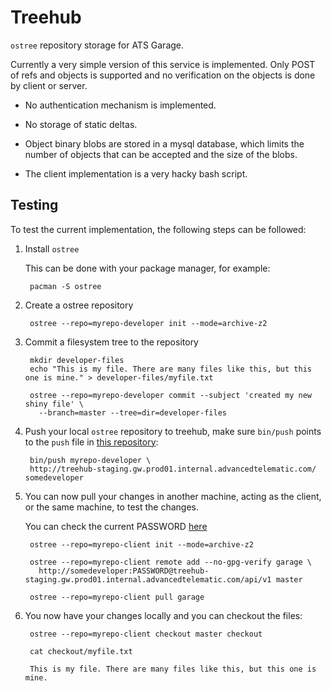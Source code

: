 # Treehub

`ostree` repository storage for ATS Garage.

Currently a very simple version of this service is implemented. Only
POST of refs and objects is supported and no verification on the
objects is done by client or server.

- No authentication mechanism is implemented.

- No storage of static deltas.

- Object binary blobs are stored in a mysql database, which limits the
  number of objects that can be accepted and the size of the blobs.

- The client implementation is a very hacky bash script.

## Testing

To test the current implementation, the following steps can be followed:

1. Install `ostree`

   This can be done with your package manager, for example:

        pacman -S ostree
  
2. Create a ostree repository

        ostree --repo=myrepo-developer init --mode=archive-z2
   
3. Commit a filesystem tree to the repository

        mkdir developer-files
        echo "This is my file. There are many files like this, but this one is mine." > developer-files/myfile.txt
    
        ostree --repo=myrepo-developer commit --subject 'created my new shiny file' \
          --branch=master --tree=dir=developer-files
        
4. Push your local `ostree` repository to treehub, make sure
   `bin/push` points to the `push` file in
   [this repository](https://raw.githubusercontent.com/advancedtelematic/treehub/master/bin/push?token=AAMbNwzTYP025TWn04jpd-fBlOXFJDGsks5YEwvawA%3D%3D):
    
        bin/push myrepo-developer \
        http://treehub-staging.gw.prod01.internal.advancedtelematic.com/ somedeveloper

5. You can now pull your changes in another machine, acting as the
   client, or the same machine, to test the changes.
   
   You can check the current PASSWORD [here](https://github.com/advancedtelematic/treehub/blob/master/src/main/scala/com/advancedtelematic/treehub/http/Http.scala#L10-L9)
   
        ostree --repo=myrepo-client init --mode=archive-z2
   
        ostree --repo=myrepo-client remote add --no-gpg-verify garage \
          http://somedeveloper:PASSWORD@treehub-staging.gw.prod01.internal.advancedtelematic.com/api/v1 master
     
        ostree --repo=myrepo-client pull garage

6. You now have your changes locally and you can checkout the files:

        ostree --repo=myrepo-client checkout master checkout
   
        cat checkout/myfile.txt

        This is my file. There are many files like this, but this one is mine.


